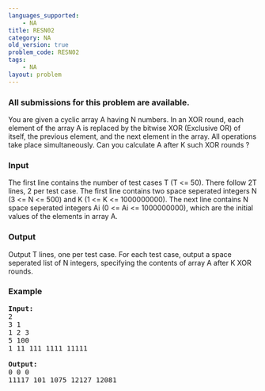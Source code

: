 ```yaml
---
languages_supported:
    - NA
title: RESN02
category: NA
old_version: true
problem_code: RESN02
tags:
    - NA
layout: problem
---
```

###  All submissions for this problem are available. 

You are given a cyclic array A having N numbers. In an XOR round, each element of the array A is replaced by the bitwise XOR (Exclusive OR) of itself, the previous element, and the next element in the array. All operations take place simultaneously. Can you calculate A after K such XOR rounds ?

### Input

The first line contains the number of test cases T (T &lt;= 50). There follow 2T lines, 2 per test case. The first line contains two space seperated integers N (3 &lt;= N &lt;= 500) and K (1 &lt;= K &lt;= 1000000000). The next line contains N space seperated integers Ai (0 &lt;= Ai &lt;= 1000000000), which are the initial values of the elements in array A.

### Output

Output T lines, one per test case. For each test case, output a space seperated list of N integers, specifying the contents of array A after K XOR rounds.

### Example

<pre>
<b>Input:</b>
2
3 1
1 2 3
5 100
1 11 111 1111 11111

<b>Output:</b>
0 0 0
11117 101 1075 12127 12081

</pre>